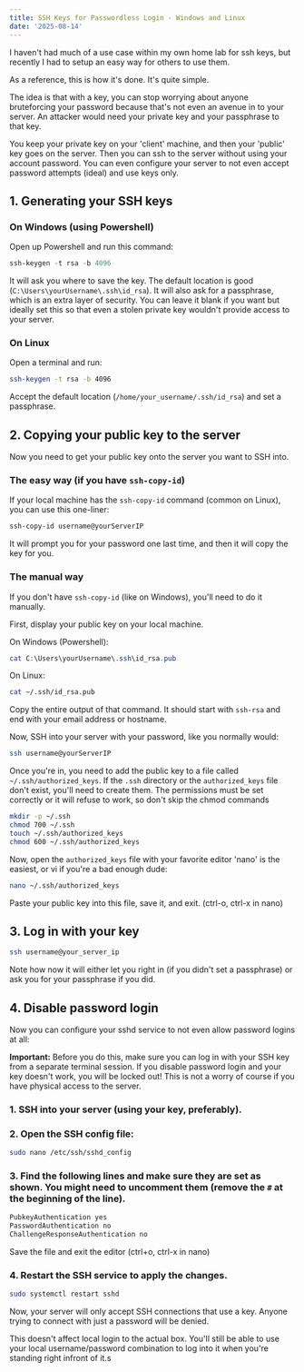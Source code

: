```yaml
---
title: SSH Keys for Passwordless Login - Windows and Linux
date: '2025-08-14'
---
```


I haven't had much of a use case within my own home lab for ssh keys, but recently I had to setup an easy way for others to use them.

As a reference, this is how it's done. It's quite simple.

The idea is that with a key, you can stop worrying about anyone bruteforcing your password because that's not even an avenue in to your server. An attacker would need your private key and your passphrase to that key.

You keep your private key on your 'client' machine, and then your 'public' key goes on the server. Then you can ssh to the server without using your account password. You can even configure your server to not even accept password attempts (ideal) and use keys only.

## 1. Generating your SSH keys

### On Windows (using Powershell)

Open up Powershell and run this command:

```powershell
ssh-keygen -t rsa -b 4096
```

It will ask you where to save the key. The default location is good (`C:\Users\yourUsername\.ssh\id_rsa`). It will also ask for a passphrase, which is an extra layer of security. You can leave it blank if you want but ideally set this so that even a stolen private key wouldn't provide access to your server.

### On Linux

Open a terminal and run:

```bash
ssh-keygen -t rsa -b 4096
```

Accept the default location (`/home/your_username/.ssh/id_rsa`) and set a passphrase.

## 2. Copying your public key to the server

Now you need to get your public key onto the server you want to SSH into.

### The easy way (if you have `ssh-copy-id`)

If your local machine has the `ssh-copy-id` command (common on Linux), you can use this one-liner:

```bash
ssh-copy-id username@yourServerIP
```

It will prompt you for your password one last time, and then it will copy the key for you.

### The manual way

If you don't have `ssh-copy-id` (like on Windows), you'll need to do it manually.

First, display your public key on your local machine.

On Windows (Powershell):
```powershell
cat C:\Users\yourUsername\.ssh\id_rsa.pub
```

On Linux:
```bash
cat ~/.ssh/id_rsa.pub
```

Copy the entire output of that command. It should start with `ssh-rsa` and end with your email address or hostname.

Now, SSH into your server with your password, like you normally would:

```bash
ssh username@yourServerIP
```

Once you're in, you need to add the public key to a file called `~/.ssh/authorized_keys`. If the `.ssh` directory or the `authorized_keys` file don't exist, you'll need to create them. The permissions must be set correctly or it will refuse to work, so don't skip the chmod commands

```bash
mkdir -p ~/.ssh
chmod 700 ~/.ssh
touch ~/.ssh/authorized_keys
chmod 600 ~/.ssh/authorized_keys
```

Now, open the `authorized_keys` file with your favorite editor 'nano' is the easiest, or vi if you're a bad enough dude:

```bash
nano ~/.ssh/authorized_keys
```

Paste your public key into this file, save it, and exit. (ctrl-o, ctrl-x in nano)

## 3. Log in with your key

```bash
ssh username@your_server_ip
```

Note how now it will either let you right in (if you didn't set a passphrase) or ask you for your passphrase if you did.

## 4. Disable password login

Now you can configure your sshd service to not even allow password logins at all:

**Important:** Before you do this, make sure you can log in with your SSH key from a separate terminal session. If you disable password login and your key doesn't work, you will be locked out! This is not a worry of course if you have physical access to the server.

### 1.  SSH into your server (using your key, preferably).

### 2.  Open the SSH config file:

```bash
sudo nano /etc/ssh/sshd_config
```

### 3.  Find the following lines and make sure they are set as shown. You might need to uncomment them (remove the `#` at the beginning of the line).

```bash
PubkeyAuthentication yes
PasswordAuthentication no
ChallengeResponseAuthentication no
```

Save the file and exit the editor (ctrl+o, ctrl-x in nano)

### 4.  Restart the SSH service to apply the changes.

```bash
sudo systemctl restart sshd
```

Now, your server will only accept SSH connections that use a key. Anyone trying to connect with just a password will be denied.

This doesn't affect local login to the actual box. You'll still be able to use your local username/password combination to log into it when you're standing right infront of it.s